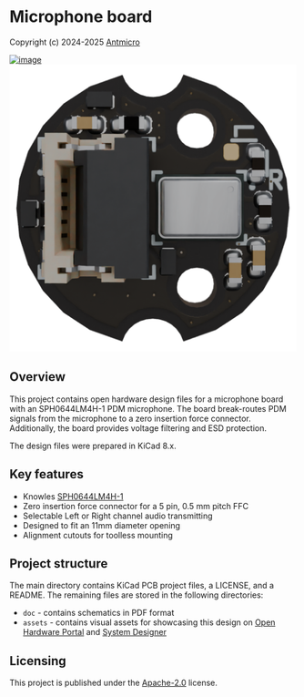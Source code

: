 # Microphone board

Copyright (c) 2024-2025 [Antmicro](https://www.antmicro.com)

[![image](https://img.shields.io/badge/View%20on-Antmicro%20Open%20Source%20Portal-332d37?style=flat-square)](https://opensource.antmicro.com/projects/pdm-microphone-board/)
![image](assets/previews/orthoT.png)

## Overview

This project contains open hardware design files for a microphone board with an SPH0644LM4H-1 PDM microphone.
The board break-routes PDM signals from the microphone to a zero insertion force connector.
Additionally, the board provides voltage filtering and ESD protection.

The design files were prepared in KiCad 8.x.

## Key features

* Knowles [SPH0644LM4H-1](https://www.mouser.com/datasheet/2/218/ph0644lm4h-1_revc-1518995.pdf)
* Zero insertion force connector for a 5 pin, 0.5 mm pitch FFC
* Selectable Left or Right channel audio transmitting
* Designed to fit an 11mm diameter opening
* Alignment cutouts for toolless mounting 

## Project structure

The main directory contains KiCad PCB project files, a LICENSE, and a README.
The remaining files are stored in the following directories:

* `doc` - contains schematics in PDF format
* `assets` - contains visual assets for showcasing this design on [Open Hardware Portal](https://openhardware.antmicro.com) and [System Designer](https://designer.antmicro.com)

## Licensing

This project is published under the [Apache-2.0](LICENSE) license.
